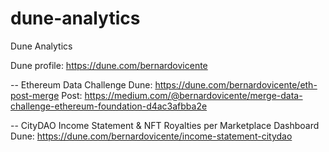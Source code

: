 # dune-analytics
Dune Analytics

Dune profile: https://dune.com/bernardovicente

-- Ethereum Data Challenge
Dune: https://dune.com/bernardovicente/eth-post-merge
Post: https://medium.com/@bernardovicente/merge-data-challenge-ethereum-foundation-d4ac3afbba2e

-- CityDAO Income Statement & NFT Royalties per Marketplace Dashboard
Dune: https://dune.com/bernardovicente/income-statement-citydao
